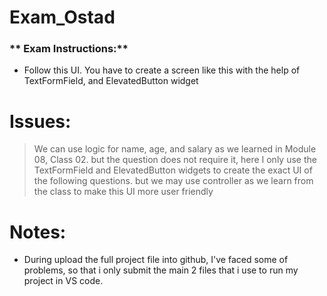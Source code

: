 # Exam_Ostad

### ** Exam Instructions:**
- Follow this UI. You have to create a screen like this with the help of TextFormField, and ElevatedButton widget

# **Issues**:
> We can use logic for name, age, and salary as we learned in Module 08, Class 02.
 but the question does not require it, here I only use the TextFormField and ElevatedButton widgets to create the exact UI of the following questions.
 but we may use controller as we learn from the class to make this UI more user friendly

# **Notes:**
>
- During upload the full project file into github, I've faced some of problems,
 so that i only submit the main 2 files that i use to run my project in VS code.
